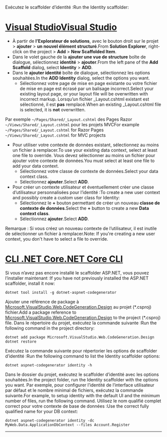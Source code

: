 <span data-ttu-id="15513-101">Exécutez le scaffolder d’identité :</span><span class="sxs-lookup"><span data-stu-id="15513-101">Run the Identity scaffolder:</span></span>

# <a name="visual-studiotabvisual-studio"></a>[<span data-ttu-id="15513-102">Visual Studio</span><span class="sxs-lookup"><span data-stu-id="15513-102">Visual Studio</span></span>](#tab/visual-studio)

* <span data-ttu-id="15513-103">À partir de **l’Explorateur de solutions**, avec le bouton droit sur le projet > **ajouter** > **un nouvel élément structuré**.</span><span class="sxs-lookup"><span data-stu-id="15513-103">From **Solution Explorer**, right-click on the project > **Add** > **New Scaffolded Item**.</span></span>
* <span data-ttu-id="15513-104">Dans le volet gauche de la **ajouter une vue de structure** boîte de dialogue, sélectionnez **identité** > **ajouter**.</span><span class="sxs-lookup"><span data-stu-id="15513-104">From the left pane of the **Add Scaffold** dialog, select **Identity** > **ADD**.</span></span>
* <span data-ttu-id="15513-105">Dans le **ajouter identité** boîte de dialogue, sélectionnez les options souhaitées.</span><span class="sxs-lookup"><span data-stu-id="15513-105">In the **ADD Identity** dialog, select the options you want.</span></span>
  * <span data-ttu-id="15513-106">Sélectionnez votre page de mise en page existante ou votre fichier de mise en page est écrasé par un balisage incorrect.</span><span class="sxs-lookup"><span data-stu-id="15513-106">Select your existing layout page, or your layout file will be overwritten with incorrect markup.</span></span> <span data-ttu-id="15513-107">Lorsqu’un fichier _Layout.cshtml existant est sélectionné, il est **pas** remplacé.</span><span class="sxs-lookup"><span data-stu-id="15513-107">When an existing _Layout.cshtml file is selected, it is **not** overwritten.</span></span>

 <span data-ttu-id="15513-108">Par exemple `~/Pages/Shared/_Layout.cshtml` des Pages Razor `~/Views/Shared/_Layout.cshtml` pour les projets MVC</span><span class="sxs-lookup"><span data-stu-id="15513-108">For example `~/Pages/Shared/_Layout.cshtml` for Razor Pages `~/Views/Shared/_Layout.cshtml` for MVC projects</span></span>
* <span data-ttu-id="15513-109">Pour utiliser votre contexte de données existant, sélectionnez au moins un fichier à remplacer.</span><span class="sxs-lookup"><span data-stu-id="15513-109">To use your existing data context, select at least one file to override.</span></span> <span data-ttu-id="15513-110">Vous devez sélectionner au moins un fichier pour ajouter votre contexte de données.</span><span class="sxs-lookup"><span data-stu-id="15513-110">You must select at least one file to add your data context.</span></span>
  * <span data-ttu-id="15513-111">Sélectionnez votre classe de contexte de données.</span><span class="sxs-lookup"><span data-stu-id="15513-111">Select your data context class.</span></span>
  * <span data-ttu-id="15513-112">Sélectionnez **ajouter**.</span><span class="sxs-lookup"><span data-stu-id="15513-112">Select **ADD**.</span></span>
* <span data-ttu-id="15513-113">Pour créer un contexte utilisateur et éventuellement créer une classe d’utilisateur personnalisées pour l’identité :</span><span class="sxs-lookup"><span data-stu-id="15513-113">To create a new user context and possibly create a custom user class for Identity:</span></span>
  * <span data-ttu-id="15513-114">Sélectionnez le **+** bouton permettant de créer un nouveau **classe de contexte de données**.</span><span class="sxs-lookup"><span data-stu-id="15513-114">Select the **+** button to create a new **Data context class**.</span></span>
  * <span data-ttu-id="15513-115">Sélectionnez **ajouter**.</span><span class="sxs-lookup"><span data-stu-id="15513-115">Select **ADD**.</span></span>

<span data-ttu-id="15513-116">Remarque : Si vous créez un nouveau contexte de l’utilisateur, il est inutile de sélectionner un fichier à remplacer.</span><span class="sxs-lookup"><span data-stu-id="15513-116">Note: If you're creating a new user context, you don't have to select a file to override.</span></span>

# <a name="net-core-clitabnetcore-cli"></a>[<span data-ttu-id="15513-117">CLI .NET Core</span><span class="sxs-lookup"><span data-stu-id="15513-117">.NET Core CLI</span></span>](#tab/netcore-cli)

<span data-ttu-id="15513-118">Si vous n’avez pas encore installé le scaffolder ASP.NET, vous pouvez l’installer maintenant :</span><span class="sxs-lookup"><span data-stu-id="15513-118">If you have not previously installed the ASP.NET scaffolder, install it now:</span></span>

```cli
dotnet tool install -g dotnet-aspnet-codegenerator
```

<span data-ttu-id="15513-119">Ajouter une référence de package à [Microsoft.VisualStudio.Web.CodeGeneration.Design](https://www.nuget.org/packages/Microsoft.VisualStudio.Web.CodeGeneration.Design/) au projet (\*.csproj) fichier.</span><span class="sxs-lookup"><span data-stu-id="15513-119">Add a package reference to [Microsoft.VisualStudio.Web.CodeGeneration.Design](https://www.nuget.org/packages/Microsoft.VisualStudio.Web.CodeGeneration.Design/) to the project (\*.csproj) file.</span></span> <span data-ttu-id="15513-120">Dans le répertoire du projet, exécutez la commande suivante :</span><span class="sxs-lookup"><span data-stu-id="15513-120">Run the following command in the project directory:</span></span>

```cli
dotnet add package Microsoft.VisualStudio.Web.CodeGeneration.Design
dotnet restore
```

<span data-ttu-id="15513-121">Exécutez la commande suivante pour répertorier les options de scaffolder d’identité :</span><span class="sxs-lookup"><span data-stu-id="15513-121">Run the following command to list the Identity scaffolder options:</span></span>

```cli
dotnet aspnet-codegenerator identity -h
```

<span data-ttu-id="15513-122">Dans le dossier du projet, exécutez le scaffolder d’identité avec les options souhaitées.</span><span class="sxs-lookup"><span data-stu-id="15513-122">In the project folder, run the Identity scaffolder with the options you want.</span></span> <span data-ttu-id="15513-123">Par exemple, pour configurer l’identité de l’interface utilisateur par défaut et le nombre minimal de fichiers, exécutez la commande suivante.</span><span class="sxs-lookup"><span data-stu-id="15513-123">For example, to setup identity with the default UI and the minimum number of files, run the following command.</span></span> <span data-ttu-id="15513-124">Utilisez le nom qualifié complet correct pour votre contexte de base de données :</span><span class="sxs-lookup"><span data-stu-id="15513-124">Use the correct fully qualified name for your DB context:</span></span>

```cli
dotnet aspnet-codegenerator identity -dc MyWeb.Data.ApplicationDbContext --files Account.Register
```

-------------
